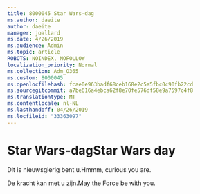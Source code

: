 ```yaml
---
title: 8000045 Star Wars-dag
ms.author: daeite
author: daeite
manager: joallard
ms.date: 4/26/2019
ms.audience: Admin
ms.topic: article
ROBOTS: NOINDEX, NOFOLLOW
localization_priority: Normal
ms.collection: Adm_O365
ms.custom: 8000045
ms.openlocfilehash: fcae0e963badf68ceb168e2c5a5fbc0c90fb22cd
ms.sourcegitcommit: a7be616a4ebca62f8e70fe576df58e9a7597c4f8
ms.translationtype: MT
ms.contentlocale: nl-NL
ms.lasthandoff: 04/26/2019
ms.locfileid: "33363097"
---
```

# <a name="star-wars-day"></a><span data-ttu-id="f8fe9-102">Star Wars-dag</span><span class="sxs-lookup"><span data-stu-id="f8fe9-102">Star Wars day</span></span>

<span data-ttu-id="f8fe9-103">Dit is nieuwsgierig bent u.</span><span class="sxs-lookup"><span data-stu-id="f8fe9-103">Hmmm, curious you are.</span></span>

<span data-ttu-id="f8fe9-104">De kracht kan met u zijn.</span><span class="sxs-lookup"><span data-stu-id="f8fe9-104">May the Force be with you.</span></span>